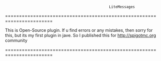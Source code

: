                                                     LiteMessages
=======================================================================

This is Open-Source plugin.
If u find errors or any mistakes, then sorry for this, but its my first plugin in jave.
So I published this for http://spigotmc.org community

=======================================================================
